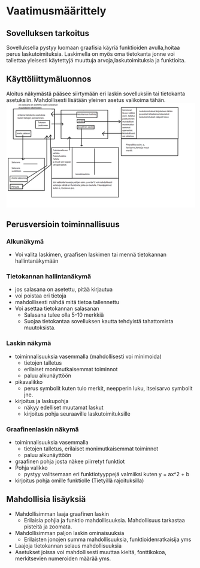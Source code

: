 # Vaatimusmäärittely


## Sovelluksen tarkoitus
Sovelluksella pystyy luomaan graafisia käyriä funktioiden avulla,hoitaa perus laskutoimituksia. Laskimella on myös oma tietokanta  jonne voi tallettaa yleisesti käytettyjä muuttuja arvoja,laskutoimituksia ja funktioita.



## Käyttöliittymäluonnos
Aloitus näkymästä pääsee siirtymään eri laskin sovelluksiin tai tietokanta asetuksiin. Mahdollisesti lisätään yleinen asetus valikoima tähän. 
<img src="https://raw.githubusercontent.com/JaakkoRE/ot-harjoitustyo/master/Laskin%20Sovellus/Kaavio.png" width="1000">

## Perusversioin toiminnallisuus
### Alkunäkymä 
- Voi valita laskimen, graafisen laskimen tai mennä tietokannan hallintanäkymään
 ### Tietokannan hallintanäkymä
- jos salasana on asetettu, pitää kirjautua
- voi poistaa eri tietoja
- mahdollisesti nähdä mitä tietoa tallennettu
- Voi asettaa tietokannan salasanan
  - Salasana tulee olla 5-10 merkkiä
  - Suojaa tietokantaa sovelluksen kautta tehdyistä tahattomista muutoksista.

### Laskin näkymä
- toiminnalisuuksia vasemmalla (mahdollisesti voi minimoida)
  - tietojen talletus 
  - erilaiset monimutkaisemmat toiminnot
  - paluu alkunäyttöön
- pikavalikko
  - perus symbolit kuten tulo merkit, neepperin luku, itseisarvo symbolit jne.
- kirjoitus ja laskupohja
  - näkyy edelliset muutamat laskut
  - kirjoitus pohja seuraaville laskutoimituksille
### Graafinenlaskin näkymä
- toiminnalisuuksia vasemmalla
  - tietojen talletus, erilaiset monimutkaisemmat toiminnot
  - paluu alkunäyttöön
- graafinen pohja josta näkee piirretyt funktiot
- Pohja valikko
  - pystyy valitsemaan eri funktiotyyppejä valmiiksi kuten y = ax^2 + b 
- kirjoitus pohja omille funktiolle (Tietyillä rajoituksilla)

## Mahdollisia lisäyksiä
- Mahdollisimman laaja graafinen laskin
  - Erilaisia pohjia ja funktio mahdollisuuksia. Mahdollisuus tarkastaa pisteitä ja zoomata.
- Mahdollisimman paljon laskin ominaisuuksia
  - Erilaisten jonojen summa mahdollisuuksia, funktioidenratkaisija yms 
- Laajoja tietokannan selaus mahdollisuuksia
- Asetukset joissa voi mahdollisesti muuttaa kieltä, fonttikokoa, merkitsevien numeroiden määrää yms.


 
